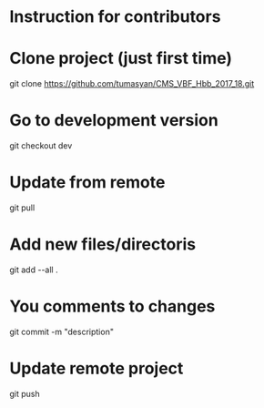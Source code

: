 # Instruction for contributors

# Clone project (just first time)
git clone https://github.com/tumasyan/CMS_VBF_Hbb_2017_18.git

# Go to development version
git checkout dev

# Update from remote
git pull

# Add new files/directoris
git add --all .

# You comments to changes
git commit -m "description"

# Update remote project
git push
